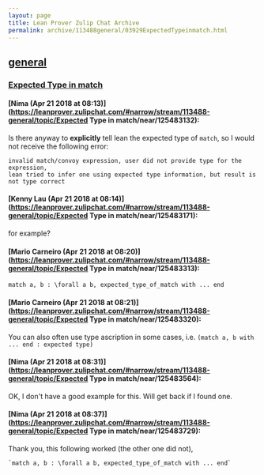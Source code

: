 ```yaml
---
layout: page
title: Lean Prover Zulip Chat Archive 
permalink: archive/113488general/03929ExpectedTypeinmatch.html
---
```


## [general](index.html)
### [Expected Type in match](03929ExpectedTypeinmatch.html)

#### [Nima (Apr 21 2018 at 08:13)](https://leanprover.zulipchat.com/#narrow/stream/113488-general/topic/Expected Type in match/near/125483132):
Is there anyway to **explicitly** tell lean the expected type of `match`, so I would not receive the following error:
```quote
invalid match/convoy expression, user did not provide type for the expression, 
lean tried to infer one using expected type information, but result is not type correct
```

#### [Kenny Lau (Apr 21 2018 at 08:14)](https://leanprover.zulipchat.com/#narrow/stream/113488-general/topic/Expected Type in match/near/125483171):
for example?

#### [Mario Carneiro (Apr 21 2018 at 08:20)](https://leanprover.zulipchat.com/#narrow/stream/113488-general/topic/Expected Type in match/near/125483313):
`match a, b : \forall a b, expected_type_of_match with ... end`

#### [Mario Carneiro (Apr 21 2018 at 08:21)](https://leanprover.zulipchat.com/#narrow/stream/113488-general/topic/Expected Type in match/near/125483320):
You can also often use type ascription in some cases, i.e. `(match a, b with ... end : expected type)`

#### [Nima (Apr 21 2018 at 08:31)](https://leanprover.zulipchat.com/#narrow/stream/113488-general/topic/Expected Type in match/near/125483564):
OK, I don't have a good example for this.
Will get back if I found one.

#### [Nima (Apr 21 2018 at 08:37)](https://leanprover.zulipchat.com/#narrow/stream/113488-general/topic/Expected Type in match/near/125483729):
Thank you, this following worked (the other one did not), 
```quote
`match a, b : \forall a b, expected_type_of_match with ... end`
```

